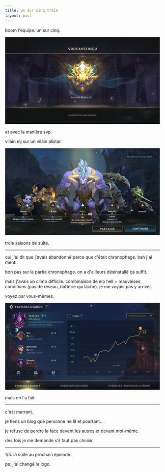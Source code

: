```yaml
---
title: un sur cinq trois
layout: post
---
```


boom l'équipe. un sur cinq.

![uncinqtrois1](/img/uncinqtrois1.jpeg)

et avec la manière svp. 

vilain mj sur un vilain alistar.

![uncinqtrois2](/img/uncinqtrois2.jpeg)

trois saisons de suite.

---

oui j'ai dit que j'avais abandonné parce que c'était chronophage. bah j'ai menti.

bon pas sur la partie chronophage. on a d'ailleurs désinstallé ça suffit.

mais j'avais un climb difficile. combinaison de elo hell + mauvaises conditions (pas de réseau, batterie qui lâche). je me voyais pas y arriver. 

voyez par vous-mêmes.

![uncinqtrois3](/img/uncinqtrois3.jpeg)

mais on l'a fait.

---

c'est marrant.

je tiens un blog que personne ne lit et pourtant...

je refuse de perdre la face devant les autres et devant moi-même.

des fois je me demande s'il faut pas choisir.

---

1/5. la suite au prochain épisode.

ps: j'ai changé le logo.
